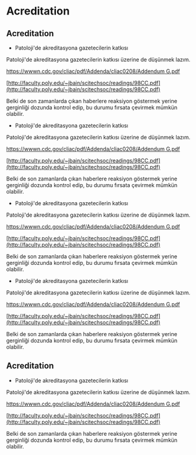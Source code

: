 # Acreditation

## Acreditation

* Patoloji'de akreditasyona gazetecilerin katkısı

Patoloji'de akreditasyona gazetecilerin katkısı üzerine de düşünmek lazım.

[https://wwwn.cdc.gov/cliac/pdf/Addenda/cliac0208/Addendum G.pdf](https://wwwn.cdc.gov/cliac/pdf/Addenda/cliac0208/Addendum%20G.pdf)

[http://faculty.poly.edu/~jbain/scitechsoc/readings/98CC.pdf](http://faculty.poly.edu/~jbain/scitechsoc/readings/98CC.pdf)

Belki de son zamanlarda çıkan haberlere reaksiyon göstermek yerine gerginliği dozunda kontrol edip, bu durumu fırsata çevirmek mümkün olabilir.

* Patoloji'de akreditasyona gazetecilerin katkısı

Patoloji'de akreditasyona gazetecilerin katkısı üzerine de düşünmek lazım.

[https://wwwn.cdc.gov/cliac/pdf/Addenda/cliac0208/Addendum G.pdf](https://wwwn.cdc.gov/cliac/pdf/Addenda/cliac0208/Addendum%20G.pdf)

[http://faculty.poly.edu/~jbain/scitechsoc/readings/98CC.pdf](http://faculty.poly.edu/~jbain/scitechsoc/readings/98CC.pdf)

Belki de son zamanlarda çıkan haberlere reaksiyon göstermek yerine gerginliği dozunda kontrol edip, bu durumu fırsata çevirmek mümkün olabilir.

* Patoloji'de akreditasyona gazetecilerin katkısı

Patoloji'de akreditasyona gazetecilerin katkısı üzerine de düşünmek lazım.

[https://wwwn.cdc.gov/cliac/pdf/Addenda/cliac0208/Addendum G.pdf](https://wwwn.cdc.gov/cliac/pdf/Addenda/cliac0208/Addendum%20G.pdf)

[http://faculty.poly.edu/~jbain/scitechsoc/readings/98CC.pdf](http://faculty.poly.edu/~jbain/scitechsoc/readings/98CC.pdf)

Belki de son zamanlarda çıkan haberlere reaksiyon göstermek yerine gerginliği dozunda kontrol edip, bu durumu fırsata çevirmek mümkün olabilir.

* Patoloji'de akreditasyona gazetecilerin katkısı

Patoloji'de akreditasyona gazetecilerin katkısı üzerine de düşünmek lazım.

[https://wwwn.cdc.gov/cliac/pdf/Addenda/cliac0208/Addendum G.pdf](https://wwwn.cdc.gov/cliac/pdf/Addenda/cliac0208/Addendum%20G.pdf)

[http://faculty.poly.edu/~jbain/scitechsoc/readings/98CC.pdf](http://faculty.poly.edu/~jbain/scitechsoc/readings/98CC.pdf)

Belki de son zamanlarda çıkan haberlere reaksiyon göstermek yerine gerginliği dozunda kontrol edip, bu durumu fırsata çevirmek mümkün olabilir.

## Acreditation

* Patoloji'de akreditasyona gazetecilerin katkısı

Patoloji'de akreditasyona gazetecilerin katkısı üzerine de düşünmek lazım.

[https://wwwn.cdc.gov/cliac/pdf/Addenda/cliac0208/Addendum G.pdf](https://wwwn.cdc.gov/cliac/pdf/Addenda/cliac0208/Addendum%20G.pdf)

[http://faculty.poly.edu/~jbain/scitechsoc/readings/98CC.pdf](http://faculty.poly.edu/~jbain/scitechsoc/readings/98CC.pdf)

Belki de son zamanlarda çıkan haberlere reaksiyon göstermek yerine gerginliği dozunda kontrol edip, bu durumu fırsata çevirmek mümkün olabilir.

